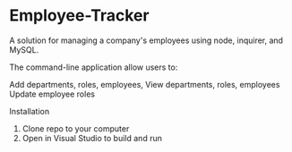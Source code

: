 # Employee-Tracker
A solution for managing a company's employees using node, inquirer, and MySQL.

The command-line application allow users to:

Add departments, roles, employees,
View departments, roles, employees
Update employee roles



Installation
1. Clone repo to your computer
2. Open in Visual Studio to build and run
